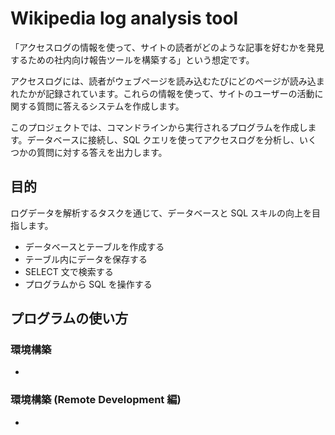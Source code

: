 # Wikipedia log analysis tool

「アクセスログの情報を使って、サイトの読者がどのような記事を好むかを発見するための社内向け報告ツールを構築する」という想定です。

アクセスログには、読者がウェブページを読み込むたびにどのページが読み込まれたかが記録されています。これらの情報を使って、サイトのユーザーの活動に関する質問に答えるシステムを作成します。

このプロジェクトでは、コマンドラインから実行されるプログラムを作成します。データベースに接続し、SQL クエリを使ってアクセスログを分析し、いくつかの質問に対する答えを出力します。

## 目的

ログデータを解析するタスクを通じて、データベースと SQL スキルの向上を目指します。

- データベースとテーブルを作成する
- テーブル内にデータを保存する
- SELECT 文で検索する
- プログラムから SQL を操作する

## プログラムの使い方

### 環境構築

-

### 環境構築 (Remote Development 編)

-
